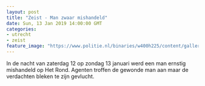 ```yaml
---
layout: post
title: "Zeist - Man zwaar mishandeld"
date: Sun, 13 Jan 2019 14:00:00 GMT
categories: 
- utrecht 
- zeist 
feature_image: "https://www.politie.nl/binaries/w400h225/content/gallery/politie/stockfotos/partners-o.a.-brandweer-ambulance/ambulance.jpg"
---
```


In de nacht van zaterdag 12 op zondag 13 januari werd een man ernstig mishandeld op Het Rond. Agenten troffen de gewonde man aan maar de verdachten bleken te zijn gevlucht.
